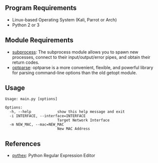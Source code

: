 ## Program Requirements

* Linux-based Operating System (Kali, Parrot or Arch)
* Python 2 or 3

## Module Requirements

* [subprocess](https://docs.python.org/3/library/subprocess.html?highlight=subprocess): The subprocess module allows you to spawn new processes, connect to their input/output/error pipes, and obtain their return codes.
* [optparse](https://docs.python.org/3/library/optparse.html?highlight=optparse): optparse is a more convenient, flexible, and powerful library for parsing command-line options than the old getopt module.

## Usage

```
Usage: main.py [options]

Options:
  -h, --help            show this help message and exit
  -i INTERFACE, --interface=INTERFACE
                        Target Network Interface
  -m NEW_MAC, --mac=NEW_MAC
                        New MAC Address
```

## References

* [pythex](https://pythex.org/): Python Regular Expression Editor